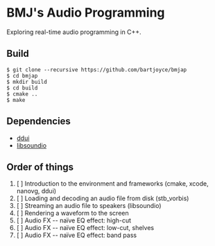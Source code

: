 BMJ's Audio Programming
=======================

Exploring real-time audio programming in C++.

## Build

```
$ git clone --recursive https://github.com/bartjoyce/bmjap
$ cd bmjap
$ mkdir build
$ cd build
$ cmake ..
$ make
```

## Dependencies

- [ddui](https://github.com/bartjoyce/ddui)
- [libsoundio](https://github.com/andrewrk/libsoundio)

## Order of things

1. [ ] Introduction to the environment and frameworks (cmake, xcode, nanovg, ddui)
2. [ ] Loading and decoding an audio file from disk (stb_vorbis)
3. [ ] Streaming an audio file to speakers (libsoundio)
4. [ ] Rendering a waveform to the screen
5. [ ] Audio FX -- naïve EQ effect: high-cut
6. [ ] Audio FX -- naïve EQ effect: low-cut, shelves
7. [ ] Audio FX -- naïve EQ effect: band pass
